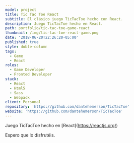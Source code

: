 ```yaml
---
model: project
title: Tic Tac Toe React
subtitle: El clásico juego TicTacToe hecho con React.
description: Juego TicTacToe hecho en React.
path: portfolio/tic-tac-toe-game-react
thumbnail: /img/tic-tac-toe-react-game.png
date: '2018-06-20T22:26:20-05:00'
published: true
style: doble-column
tags:
  - Game
  - React
roles:
  - Game Developer
  - Fronted Developer
stack:
  - React
  - Html5
  - Sass
  - Webpack
client: Personal
repository: 'https://github.com/dantehemerson/TicTacToe'
website: 'https://github.com/dantehemerson/TicTacToe'
---
```

Juego TicTacToe hecho en \[React](https://reactjs.org/)

Espero que lo disfrutéis.
